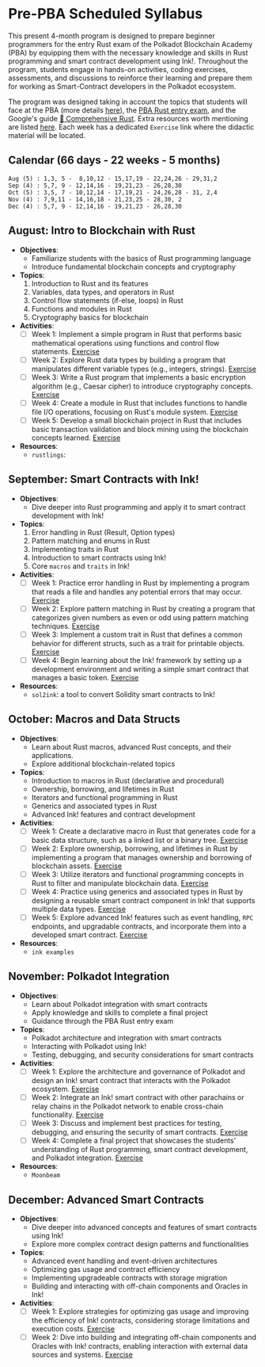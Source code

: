# Pre-PBA Scheduled Syllabus 

This present 4-month program is designed to prepare beginner programmers for the entry Rust exam of the Polkadot Blockchain Academy (PBA) by equipping them with the necessary knowledge and skills in Rust programming and smart contract development using Ink!. Throughout the program, students engage in hands-on activities, coding exercises, assessments, and discussions to reinforce their learning and prepare them for working as Smart-Contract developers in the Polkadot ecosystem.

The program was designed taking in account the topics that students will face at the PBA (more details [here](./references/PBASummary.md)), the [PBA Rust entry exam](https://github.com/Polkadot-Blockchain-Academy/pba-qualifier-exam), and the Google's guide [📖 Comprehensive Rust](https://google.github.io/comprehensive-rust/). Extra resources worth mentioning are listed [here](./references/DevResources.md). Each week has a dedicated `Exercise` link where the didactic material will be located.

## Calendar (66 days - 22 weeks - 5 months)
```
Aug (5) : 1,3, 5 -  8,10,12 - 15,17,19 - 22,24,26 - 29,31,2
Sep (4) : 5,7, 9 - 12,14,16 - 19,21,23 - 26,28,30
Oct (5) : 3,5, 7 - 10,12,14 - 17,19,21 - 24,26,28 - 31, 2,4
Nov (4) : 7,9,11 - 14,16,18 - 21,23,25 - 28,30, 2 
Dec (4) : 5,7, 9 - 12,14,16 - 19,21,23 - 26,28,30
```

## August: Intro to Blockchain with Rust
- **Objectives**:
	- Familiarize students with the basics of Rust programming language
	- Introduce fundamental blockchain concepts and cryptography
- **Topics**:
	1. Introduction to Rust and its features
	2. Variables, data types, and operators in Rust
	3. Control flow statements (if-else, loops) in Rust
	4. Functions and modules in Rust
	5. Cryptography basics for blockchain
- **Activities**:
	- [ ] Week 1: Implement a simple program in Rust that performs basic mathematical operations using functions and control flow statements. [Exercise](./exercises/w1/README.md)
	- [ ] Week 2: Explore Rust data types by building a program that manipulates different variable types (e.g., integers, strings). [Exercise](./exercises/w2/README.md)
	- [ ] Week 3: Write a Rust program that implements a basic encryption algorithm (e.g., Caesar cipher) to introduce cryptography concepts. [Exercise](./exercises/w3/README.md)
	- [ ] Week 4: Create a module in Rust that includes functions to handle file I/O operations, focusing on Rust's module system. [Exercise](./exercises/w4/README.md)
	- [ ] Week 5: Develop a small blockchain project in Rust that includes basic transaction validation and block mining using the blockchain concepts learned. [Exercise](./exercises/w5/README.md)
- **Resources**:
	- `rustlings`: 

## September: Smart Contracts with Ink!
- **Objectives**:
	- Dive deeper into Rust programming and apply it to smart contract development with Ink!
- **Topics**:
	1. Error handling in Rust (Result, Option types)
	2. Pattern matching and enums in Rust
	3. Implementing traits in Rust
	4. Introduction to smart contracts using Ink!
	5. Core `macros` and `traits` in Ink!
- **Activities**:
    - [ ] Week 1: Practice error handling in Rust by implementing a program that reads a file and handles any potential errors that may occur. [Exercise](./exercises/w6/README.md)
    - [ ] Week 2: Explore pattern matching in Rust by creating a program that categorizes given numbers as even or odd using pattern matching techniques. [Exercise](./exercises/w7/README.md)
    - [ ] Week 3: Implement a custom trait in Rust that defines a common behavior for different structs, such as a trait for printable objects. [Exercise](./exercises/w8/README.md)
    - [ ] Week 4: Begin learning about the Ink! framework by setting up a development environment and writing a simple smart contract that manages a basic token. [Exercise](./exercises/w9/README.md)
- **Resources**:
	- `sol2ink`: a tool to convert Solidity smart contracts to Ink!

## October: Macros and Data Structs
- **Objectives**:
	- Learn about Rust macros, advanced Rust concepts, and their applications.
	- Explore additional blockchain-related topics
- **Topics**:
    - Introduction to macros in Rust (declarative and procedural)
    - Ownership, borrowing, and lifetimes in Rust
    - Iterators and functional programming in Rust
    - Generics and associated types in Rust
    - Advanced Ink! features and contract development
- **Activities**:
    - [ ] Week 1: Create a declarative macro in Rust that generates code for a basic data structure, such as a linked list or a binary tree. [Exercise](./exercises/w10/README.md)
    - [ ] Week 2: Explore ownership, borrowing, and lifetimes in Rust by implementing a program that manages ownership and borrowing of blockchain assets. [Exercise](./exercises/w11/README.md)
    - [ ] Week 3: Utilize iterators and functional programming concepts in Rust to filter and manipulate blockchain data. [Exercise](./exercises/w12/README.md)
    - [ ] Week 4: Practice using generics and associated types in Rust by designing a reusable smart contract component in Ink! that supports multiple data types. [Exercise](./exercises/w13/README.md)
    - [ ] Week 5: Explore advanced Ink! features such as event handling, `RPC` endpoints, and upgradable contracts, and incorporate them into a developed smart contract. [Exercise](./exercises/w14/README.md)
- **Resources**:
	- `ink examples`

## November: Polkadot Integration
- **Objectives**: 
	- Learn about Polkadot integration with smart contracts
	- Apply knowledge and skills to complete a final project
	- Guidance through the PBA Rust entry exam
- **Topics**:
	- Polkadot architecture and integration with smart contracts
	- Interacting with Polkadot using Ink!
	- Testing, debugging, and security considerations for smart contracts
- **Activities**:
	- [ ] Week 1: Explore the architecture and governance of Polkadot and design an Ink! smart contract that interacts with the Polkadot ecosystem. [Exercise](./exercises/w15/README.md)
	- [ ] Week 2: Integrate an Ink! smart contract with other parachains or relay chains in the Polkadot network to enable cross-chain functionality. [Exercise](./exercises/w16/README.md)
	- [ ] Week 3: Discuss and implement best practices for testing, debugging, and ensuring the security of smart contracts. [Exercise](./exercises/w17/README.md)
	- [ ] Week 4: Complete a final project that showcases the students' understanding of Rust programming, smart contract development, and Polkadot integration. [Exercise](./exercises/w18/README.md)
- **Resources**:
	- `Moonbeam`
 
## December: Advanced Smart Contracts
- **Objectives**:
	- Dive deeper into advanced concepts and features of smart contracts using Ink!
	- Explore more complex contract design patterns and functionalities
- **Topics**:
	- Advanced event handling and event-driven architectures
	- Optimizing gas usage and contract efficiency
	- Implementing upgradeable contracts with storage migration
	- Building and interacting with off-chain components and Oracles in Ink!
- **Activities**:
	- [ ] Week 1: Explore strategies for optimizing gas usage and improving the efficiency of Ink! contracts, considering storage limitations and execution costs. [Exercise](./exercises/w19/README.md)
	- [ ] Week 2: Dive into building and integrating off-chain components and Oracles with Ink! contracts, enabling interaction with external data sources and systems. [Exercise](./exercises/w20/README.md)
